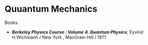 # Quuantum Mechanics

Books:
+ ***Berkeley Physics Course : Volume 4. Quantum Physics***, Eyvind H.Wichmann / New York , MacGraw-Hill / 1971
